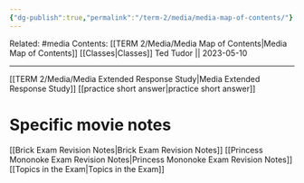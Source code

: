 ```yaml
---
{"dg-publish":true,"permalink":"/term-2/media/media-map-of-contents/"}
---
```


Related: #media
Contents: [[TERM 2/Media/Media Map of Contents\|Media Map of Contents]]
[[Classes\|Classes]]
Ted Tudor || 2023-05-10
***
[[TERM 2/Media/Media Extended Response Study\|Media Extended Response Study]]
[[practice short answer\|practice short answer]]
# Specific movie notes
[[Brick Exam Revision Notes\|Brick Exam Revision Notes]]
[[Princess Mononoke Exam Revision Notes\|Princess Mononoke Exam Revision Notes]]
[[Topics in the Exam\|Topics in the Exam]]

